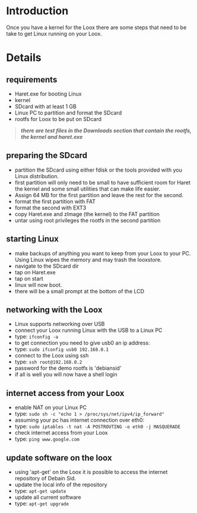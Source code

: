 # Introduction #

Once you have a kernel for the Loox there are some steps that need to be take to get Linux running on your Loox.


# Details #

## requirements ##
  * Haret.exe for booting Linux
  * kernel
  * SDcard with at least 1 GB
  * Linux PC to partition and format the SDcard
  * rootfs for Loox to be put on SDcard
> _**there are test files in the Downloads section that contain the rootfs, the kernel and haret.exe**_

## preparing the SDcard ##
  * partition the SDcard using either fdisk or the tools provided with you Linux distribution.
  * first partition will only need to be small to have sufficient room for Haret the kernel and some small utilities that can make life easier.
  * Assign 64 MB for the first partition and leave the rest for the second.
  * format the first partition with FAT
  * format the second with EXT3
  * copy Haret.exe and zImage (the kernel) to the FAT partition
  * untar using root privileges the rootfs in the second partition

## starting Linux ##
  * make backups of anything you want to keep from your Loox to your PC. Using Linux wipes the memory and may trash the looxstore.
  * navigate to the SDcard dir
  * tap on Haret.exe
  * tap on start
  * linux will now boot.
  * there will be a small prompt at the bottom of the LCD

## networking with the Loox ##
  * Linux supports networking over USB
  * connect your Loox running Linux with the USB to a Linux PC
  * type: `ifconfig -a`
  * to get connection you need to give usb0 an ip address:
  * type: `sudo ifconfig usb0 192.168.0.1`
  * connect to the Loox using ssh
  * type: `ssh root@192.168.0.2`
  * password for the demo rootfs is 'debiansid'
  * if all is well you will now have a shell login

## internet access from your Loox ##
  * enable NAT on your Linux PC
  * type: `sudo sh -c "echo 1 > /proc/sys/net/ipv4/ip_forward"`
  * assuming your pc has internet connection over eth0:
  * type: `sudo iptables -t nat -A POSTROUTING -o eth0 -j MASQUERADE`
  * check internet access from your Loox
  * type: `ping www.google.com`

## update software on the loox ##
  * using 'apt-get' on the Loox it is possible to access the internet repository of Debain Sid.
  * update the local info of the repository
  * type: `apt-get update`
  * update all current software
  * type: `apt-get upgrade`